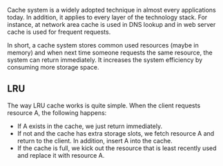 Cache system is a widely adopted technique in almost every applications today. In addition, it applies to every layer of the technology stack. For instance, at network area cache is used in DNS lookup and in web server cache is used for frequent requests.

In short, a cache system stores common used resources (maybe in memory) and when next time someone requests the same resource, the system can return immediately. It increases the system efficiency by consuming more storage space.

## LRU
The way LRU cache works is quite simple. When the client requests resource A, the  following happens:

* If A exists in the cache, we just return immediately.
* If not and the cache has extra storage slots, we fetch resource A and return to the client. In addition, insert A into the cache.
* If the cache is full, we kick out the resource that is least recently used and replace it with resource A.

